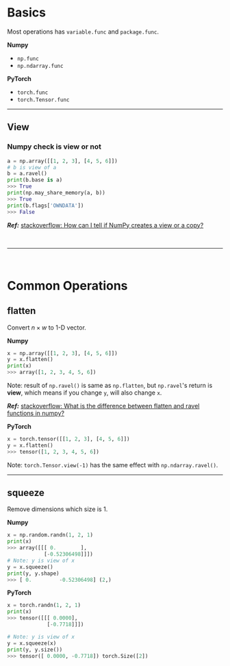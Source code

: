 # Basics

Most operations has `variable.func` and `package.func`.

**Numpy**

- `np.func`
- `np.ndarray.func`

**PyTorch**

- `torch.func`
- `torch.Tensor.func`

---

## View

### Numpy check is view or not

```python
a = np.array([[1, 2, 3], [4, 5, 6]])
# b is view of a
b = a.ravel()
print(b.base is a)
>>> True
print(np.may_share_memory(a, b))
>>> True
print(b.flags['OWNDATA'])
>>> False
```

**_Ref:_** [stackoverflow: How can I tell if NumPy creates a view or a copy?](https://stackoverflow.com/questions/11524664/how-can-i-tell-if-numpy-creates-a-view-or-a-copy)

<!--  -->
<br>

---

<br>
<!--  -->

# Common Operations

## flatten

Convert $n \times w$ to 1-D vector.

**Numpy**

```python
x = np.array([[1, 2, 3], [4, 5, 6]])
y = x.flatten()
print(x)
>>> array([1, 2, 3, 4, 5, 6])
```

Note: result of `np.ravel()` is same as `np.flatten`, but `np.ravel`'s return is **view**, which means if you change `y`, will also change `x`.

**_Ref:_** [stackoverflow: What is the difference between flatten and ravel functions in numpy?](https://stackoverflow.com/a/28930580/4636081)

**PyTorch**

```python
x = torch.tensor([[1, 2, 3], [4, 5, 6]])
y = x.flatten()
>>> tensor([1, 2, 3, 4, 5, 6])
```

Note: `torch.Tensor.view(-1)` has the same effect with `np.ndarray.ravel()`.

---

## squeeze

Remove dimensions which size is 1.

**Numpy**

```python
x = np.random.randn(1, 2, 1)
print(x)
>>> array([[[ 0.        ],
            [-0.52306498]]])
# Note: y is view of x
y = x.squeeze()
print(y, y.shape)
>>> [ 0.         -0.52306498] (2,)
```

**PyTorch**

```python
x = torch.randn(1, 2, 1)
print(x)
>>> tensor([[[ 0.0000],
             [-0.7718]]])

# Note: y is view of x
y = x.squeeze(x)
print(y, y.size())
>>> tensor([ 0.0000, -0.7718]) torch.Size([2])
```
